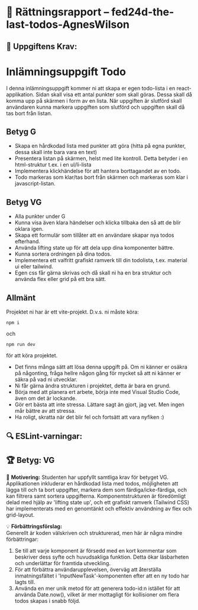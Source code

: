 # 📌 Rättningsrapport – fed24d-the-last-todos-AgnesWilson

## 🎯 Uppgiftens Krav:
# Inlämningsuppgift Todo

I denna inlämningsuppgift kommer ni att skapa er egen todo-lista i en react-applikation.
Sidan skall visa ett antal punkter som skall göras. Dessa skall då komma upp på skärmen i form av en lista. När uppgiften är slutförd skall användaren kunna markera uppgiften som slutförd och uppgiften skall då tas bort från listan.

## Betyg G

- Skapa en hårdkodad lista med punkter att göra (hitta på egna punkter, dessa skall inte bara vara en text)
- Presentera listan på skärmen, helst med lite kontroll. Detta betyder i en html-struktur t.ex. i en ul/li-lista
- Implementera klickhändelse för att hantera borttagandet av en todo.
- Todo markeras som klar/tas bort från skärmen och markeras som klar i javascript-listan.

## Betyg VG

- Alla punkter under G
- Kunna visa även klara händelser och klicka tillbaka den så att de blir oklara igen.
- Skapa ett formulär som tillåter att en användare skapar nya todos efterhand.
- Använda lifting state up för att dela upp dina komponenter bättre.
- Kunna sortera ordningen på dina todos.
- Implementera ett valfritt grafiskt ramverk till din todolista, t.ex. material ui eller tailwind.
- Egen css får gärna skrivas och då skall ni ha en bra struktur och använda flex eller grid på ett bra sätt.

## Allmänt

Projektet ni har är ett vite-projekt. D.v.s. ni måste köra:

```shell
npm i
```

och

```shell
npm run dev 
```

för att köra projektet.

- Det finns många sätt att lösa denna uppgift på. Om ni känner er osäkra på någonting, fråga hellre någon gång för mycket så att ni känner er säkra på vad ni utvecklar.
- Ni får gärna ändra strukturen i projektet, detta är bara en grund.
- Börja med att planera ert arbete, börja inte med Visual Studio Code, även om det är lockande.
- Gör ert bästa att inte stressa. Lättare sagt än gjort, jag vet. Men ingen mår bättre av att stressa.
- Ha roligt, skratta när det blir fel och fortsätt att vara nyfiken :)


## 🔍 ESLint-varningar:


## 🏆 **Betyg: VG**
📌 **Motivering:** Studenten har uppfyllt samtliga krav för betyget VG. Applikationen inkluderar en hårdkodad lista med todos, möjligheten att lägga till och ta bort uppgifter, markera dem som färdiga/icke-färdiga, och kan filtrera samt sortera uppgifterna. Komponentstrukturen är föredömligt delad med hjälp av 'lifting state up', och ett grafiskt ramverk (Tailwind CSS) har implementerats med en genomtänkt och effektiv användning av flex och grid-layout.

💡 **Förbättringsförslag:**  
Generellt är koden välskriven och strukturerad, men här är några mindre förbättringar: 
1. Se till att varje komponent är försedd med en kort kommentar som beskriver dess syfte och huvudsakliga funktion. Detta ökar läsbarheten och underlättar för framtida utveckling. 
2. För att förbättra användarupplevelsen, överväg att återställa inmatningsfältet i 'InputNewTask'-komponenten efter att en ny todo har lagts till. 
3. Använda en mer unik metod för att generera todo-id:n istället för att använda Date.now(), vilket är mer mottagligt för kollisioner om flera todos skapas i snabb följd.